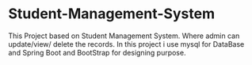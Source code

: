 # Student-Management-System
This Project based on Student Management System. Where admin can update/view/ delete the records. In this project i use  mysql for DataBase and Spring Boot and BootStrap for designing purpose. 
